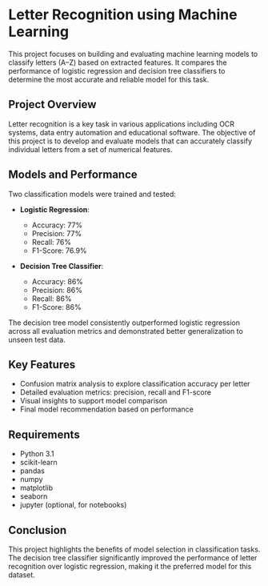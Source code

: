 # Letter Recognition using Machine Learning

This project focuses on building and evaluating machine learning models to classify letters (A–Z) based on extracted features. It compares the performance of logistic regression and decision tree classifiers to determine the most accurate and reliable model for this task.

## Project Overview

Letter recognition is a key task in various applications including OCR systems, data entry automation and educational software. The objective of this project is to develop and evaluate models that can accurately classify individual letters from a set of numerical features.

## Models and Performance

Two classification models were trained and tested:

- **Logistic Regression**:
  - Accuracy: 77%
  - Precision: 77%
  - Recall: 76%
  - F1-Score: 76.9%

- **Decision Tree Classifier**:
  - Accuracy: 86%
  - Precision: 86%
  - Recall: 86%
  - F1-Score: 86%

The decision tree model consistently outperformed logistic regression across all evaluation metrics and demonstrated better generalization to unseen test data.

## Key Features

- Confusion matrix analysis to explore classification accuracy per letter
- Detailed evaluation metrics: precision, recall and F1-score
- Visual insights to support model comparison
- Final model recommendation based on performance

## Requirements

- Python 3.1
- scikit-learn
- pandas
- numpy
- matplotlib
- seaborn
- jupyter (optional, for notebooks)

## Conclusion

This project highlights the benefits of model selection in classification tasks. The decision tree classifier significantly improved the performance of letter recognition over logistic regression, making it the preferred model for this dataset.
